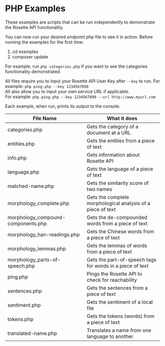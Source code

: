 PHP Examples
============

These examples are scripts that can be run independently to demonstrate the Rosette API functionality.

You can now run your desired _endpoint_.php file to see it in action.  Before running the examples 
for the first time:
1. cd examples
2. composer update

For example, run `php categories.php` if you want to see the categories functionality demonstrated.

All files require you to input your Rosette API User Key after `--key` to run.
For example: `php ping.php --key 1234567890`  
All also allow you to input your own service URL if applicable.  
For example: `php ping.php --key 1234567890 --url http://www.myurl.com`


Each example, when run, prints its output to the console.

| File Name                     | What it does                                          | 
| -------------                 |-------------                                        | 
| categories.php                    | Gets the category of a document at a URL              | 
| entities.php                      | Gets the entities from a piece of text                | 
| info.php                          | Gets information about Rosette API                    | 
| language.php                      | Gets the language of a piece of text                  | 
| matched-name.php                  | Gets the similarity score of two names                | 
| morphology_complete.php               | Gets the complete morphological analysis of a piece of text| 
| morphology_compound-components.php    | Gets the de-compounded words from a piece of text     | 
| morphology_han-readings.php           | Gets the Chinese words from a piece of text           | 
| morphology_lemmas.php                 | Gets the lemmas of words from a piece of text         | 
| morphology_parts-of-speech.php        | Gets the part-of-speech tags for words in a piece of text | 
| ping.php                          | Pings the Rosette API to check for reachability       | 
| sentences.php                     | Gets the sentences from a piece of text               |
| sentiment.php                     | Gets the sentiment of a local file                    | 
| tokens.php                        | Gets the tokens (words) from a piece of text          | 
| translated-name.php               | Translates a name from one language to another        |

